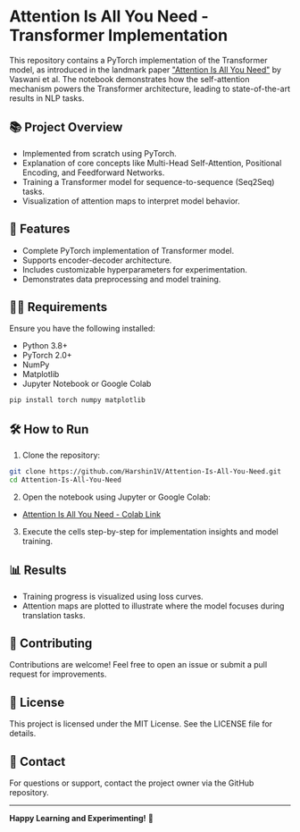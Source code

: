 # Attention Is All You Need - Transformer Implementation

This repository contains a PyTorch implementation of the Transformer model, as introduced in the landmark paper ["Attention Is All You Need"](https://arxiv.org/abs/1706.03762) by Vaswani et al. The notebook demonstrates how the self-attention mechanism powers the Transformer architecture, leading to state-of-the-art results in NLP tasks.

## 📚 Project Overview
- Implemented from scratch using PyTorch.
- Explanation of core concepts like Multi-Head Self-Attention, Positional Encoding, and Feedforward Networks.
- Training a Transformer model for sequence-to-sequence (Seq2Seq) tasks.
- Visualization of attention maps to interpret model behavior.

## 🚀 Features
- Complete PyTorch implementation of Transformer model.
- Supports encoder-decoder architecture.
- Includes customizable hyperparameters for experimentation.
- Demonstrates data preprocessing and model training.

## 🧑‍💻 Requirements
Ensure you have the following installed:
- Python 3.8+
- PyTorch 2.0+
- NumPy
- Matplotlib
- Jupyter Notebook or Google Colab

```bash
pip install torch numpy matplotlib
```

## 🛠️ How to Run
1. Clone the repository:
```bash
git clone https://github.com/Harshin1V/Attention-Is-All-You-Need.git
cd Attention-Is-All-You-Need
```
2. Open the notebook using Jupyter or Google Colab:
- [Attention Is All You Need - Colab Link](https://colab.research.google.com/github/jaygala24/pytorch-implementations/blob/master/Attention%20Is%20All%20You%20Need.ipynb)
3. Execute the cells step-by-step for implementation insights and model training.

## 📊 Results
- Training progress is visualized using loss curves.
- Attention maps are plotted to illustrate where the model focuses during translation tasks.

## 🤝 Contributing
Contributions are welcome! Feel free to open an issue or submit a pull request for improvements.

## 📜 License
This project is licensed under the MIT License. See the LICENSE file for details.

## 📧 Contact
For questions or support, contact the project owner via the GitHub repository.

---
**Happy Learning and Experimenting!** 🚀

